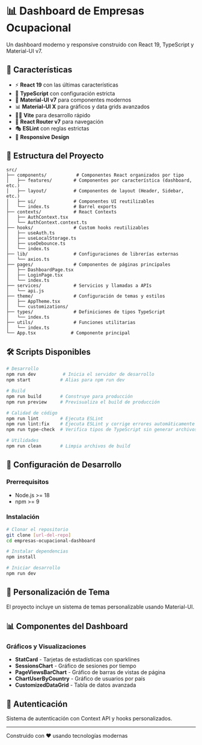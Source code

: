 # 📊 Dashboard de Empresas Ocupacional

Un dashboard moderno y responsive construido con React 19, TypeScript y Material-UI v7.

## 🚀 Características

- ⚡ **React 19** con las últimas características
- 🔷 **TypeScript** con configuración estricta
- 🎨 **Material-UI v7** para componentes modernos
- 📊 **Material-UI X** para gráficos y data grids avanzados
- 🏃‍♂️ **Vite** para desarrollo rápido
- 🧭 **React Router v7** para navegación
- 🎭 **ESLint** con reglas estrictas
- 📱 **Responsive Design**

## 📁 Estructura del Proyecto

```
src/
├── components/           # Componentes React organizados por tipo
│   ├── features/        # Componentes por característica (dashboard, etc.)
│   ├── layout/          # Componentes de layout (Header, Sidebar, etc.)
│   ├── ui/              # Componentes UI reutilizables
│   └── index.ts         # Barrel exports
├── contexts/            # React Contexts
│   ├── AuthContext.tsx
│   └── AuthContext.context.ts
├── hooks/               # Custom hooks reutilizables
│   ├── useAuth.ts
│   ├── useLocalStorage.ts
│   ├── useDebounce.ts
│   └── index.ts
├── lib/                 # Configuraciones de librerías externas
│   └── axios.ts
├── pages/               # Componentes de páginas principales
│   ├── DashboardPage.tsx
│   ├── LoginPage.tsx
│   └── index.ts
├── services/            # Servicios y llamadas a APIs
│   └── api.js
├── theme/               # Configuración de temas y estilos
│   ├── AppTheme.tsx
│   └── customizations/
├── types/               # Definiciones de tipos TypeScript
│   └── index.ts
├── utils/               # Funciones utilitarias
│   └── index.ts
└── App.tsx             # Componente principal
```

## 🛠️ Scripts Disponibles

```bash
# Desarrollo
npm run dev          # Inicia el servidor de desarrollo
npm start           # Alias para npm run dev

# Build
npm run build       # Construye para producción
npm run preview     # Previsualiza el build de producción

# Calidad de código
npm run lint        # Ejecuta ESLint
npm run lint:fix    # Ejecuta ESLint y corrige errores automáticamente
npm run type-check  # Verifica tipos de TypeScript sin generar archivos

# Utilidades
npm run clean       # Limpia archivos de build
```

## 🔧 Configuración de Desarrollo

### Prerrequisitos
- Node.js >= 18
- npm >= 9

### Instalación

```bash
# Clonar el repositorio
git clone [url-del-repo]
cd empresas-ocupacional-dashboard

# Instalar dependencias
npm install

# Iniciar desarrollo
npm run dev
```

## 🎨 Personalización de Tema

El proyecto incluye un sistema de temas personalizable usando Material-UI.

## 📊 Componentes del Dashboard

### Gráficos y Visualizaciones
- **StatCard** - Tarjetas de estadísticas con sparklines
- **SessionsChart** - Gráfico de sesiones por tiempo
- **PageViewsBarChart** - Gráfico de barras de vistas de página
- **ChartUserByCountry** - Gráfico de usuarios por país
- **CustomizedDataGrid** - Tabla de datos avanzada

## 🔐 Autenticación

Sistema de autenticación con Context API y hooks personalizados.

---

Construido con ❤️ usando tecnologías modernas
